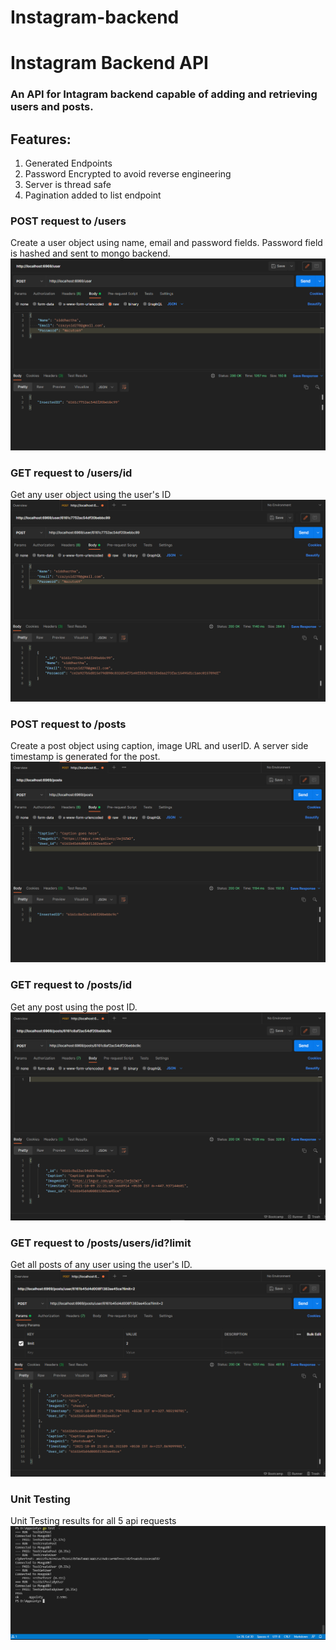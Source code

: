 # Instagram-backend
# Instagram Backend API

### An API for Intagram backend capable of adding and retrieving users and posts.

## Features:

1. Generated Endpoints
2. Password Encrypted to avoid reverse engineering
3. Server is thread safe
4. Pagination added to list endpoint

### POST request to /users

Create a user object using name, email and password fields.
Password field is hashed and sent to mongo backend.
![alt](./Readme/CreateUser.PNG)

### GET request to /users/id

Get any user object using the user's ID
![alt](./Readme/GetUsers.PNG)

### POST request to /posts

Create a post object using caption, image URL and userID.
A server side timestamp is generated for the post.
![alt](./Readme/CreatePosts.PNG)

### GET request to /posts/id

Get any post using the post ID.
![alt](./Readme/GetPosts.PNG)

### GET request to /posts/users/id?limit

Get all posts of any user using the user's ID.
![alt](./Readme/UserPosts.PNG)


### Unit Testing

Unit Testing results for all 5 api requests
![alt](./Readme/UnitTest.PNG)
